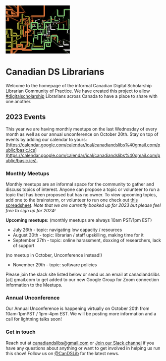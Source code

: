 
![CDSLib 'Logo'](images/pipes.png)

# Canadian DS Librarians

Welcome to the homepage of the informal Canadian Digital Scholarship Librarian Community of Practice. We have created this project to allow [#digitalscholarship](https://twitter.com/search?q=%23digitalscholarship) Librarians across Canada to have a place to share with one another.

## 2023 Events

This year we are having monthly meetups on the last Wednesday of every month as well as our annual unconference on October 20th. 
Stay on top of events by adding our calendar to yours: [https://calendar.google.com/calendar/ical/canadiandslibs%40gmail.com/public/basic.ics](https://calendar.google.com/calendar/ical/canadiandslibs%40gmail.com/public/basic.ics).

### Monthly Meetups 
Monthly meetups are an informal space for the community to gather and discuss topics of interest. Anyone can propose a topic or volunteer to run a topic that has been proposed but has no owner. To view upcoming topics, add one to the brainstorm, or volunteer to run one check out [this spreadsheet](https://docs.google.com/spreadsheets/d/1kamDKIANffxXHeRbn0UsJFEdcfV3rKUMgKTvBYuafYQ/edit?usp=sharing). _Note that we are currently booked up for 2023 but please feel free to sign up for 2024!_

**Upcoming meetups:**
(monthly meetups are always 10am PST/1pm EST)

* July 26th - topic: navigating low capacity / resources
* August 30th - topic: librarian / staff upskilling, making time for it
* September 27th - topic: online harassment, doxxing of researchers, lack of support
  
(no meetup in October, Unconference instead!)

* November 29th - topic: software policies

Please join the slack site listed below or send us an email at canadiandslibs [at] gmail.com to get added to our new Google Group for Zoom connection information to the Meetups.

### Annual Unconference
Our Annual Unconference is happening virtually on October 20th from 10am-1pmPST / 1pm-4pm EST. We will be posting more information and a call for lightning talks soon!

### Get in touch
Reach out at canadiandslibs@gmail.com or [Join our Slack channel](https://join.slack.com/t/digitalscholincanada/shared_invite/zt-ue43gysy-wAgpaDkoclcWKW1cQ1S~gw) if you have any questions about anything or want to get involved in helping us run this show! Follow us on [@CanDSLib](https://twitter.com/CanDSLib) for the latest news.

<br/>
<br/>

